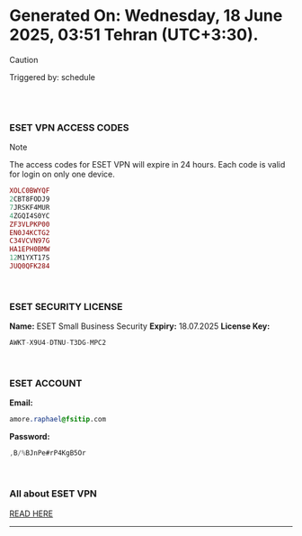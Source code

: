 # Generated On: Wednesday, 18 June 2025, 03:51 Tehran (UTC+3:30).

> [!CAUTION]
> Triggered by: schedule

<br><br>

### ESET VPN ACCESS CODES

> [!NOTE]
> The access codes for ESET VPN will expire in 24 hours.
> Each code is valid for login on only one device.

```ruby
XOLC0BWYQF
2CBT8FODJ9
7JRSKF4MUR
4ZGQI4S0YC
ZF3VLPKP00
EN0J4KCTG2
C34VCVN97G
HA1EPH0BMW
12M1YXT17S
JUQ0QFK284
```

<br>

### ESET SECURITY LICENSE

**Name:** ESET Small Business Security
**Expiry:** 18.07.2025
**License Key:**

```POV-Ray SDL
AWKT-X9U4-DTNU-T3DG-MPC2
```

<br>

### ESET ACCOUNT

**Email:**

```CSS
amore.raphael@fsitip.com
```

**Password:**

```POV-Ray SDL
,B/%BJnPe#rP4KgB5Or
```

<br>

### All about ESET VPN

[READ HERE](https://t.me/F_NiREvil/2113)

---

<br><br>

